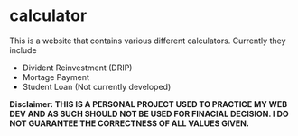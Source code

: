 # calculator
This is a website that contains various different calculators. 
Currently they include
- Divident Reinvestment (DRIP)
- Mortage Payment
- Student Loan (Not currently developed)

**Disclaimer: THIS IS A PERSONAL PROJECT USED TO PRACTICE MY WEB DEV AND AS SUCH SHOULD NOT BE USED FOR FINACIAL DECISION. I DO NOT GUARANTEE THE CORRECTNESS OF ALL VALUES GIVEN.** 